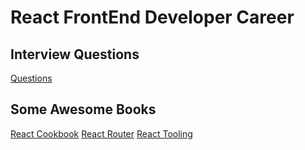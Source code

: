 # React FrontEnd Developer Career

## Interview Questions

[Questions](./InterviewQuestions/questions.md)

## Some Awesome Books

[React Cookbook](./Books/ReactCookbook.md)
[React Router](./Books/ReactRouter.md)
[React Tooling](./Books/ReactTooling.md)